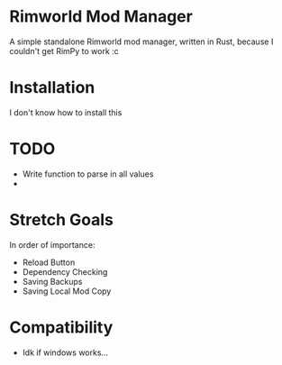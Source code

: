 # Rimworld Mod Manager
A simple standalone Rimworld mod manager, written in Rust, because I couldn't get RimPy to work :c

# Installation
I don't know how to install this

# TODO

 - Write function to parse in all values
 - 

# Stretch Goals

In order of importance:

 - Reload Button
 - Dependency Checking
 - Saving Backups
 - Saving Local Mod Copy

# Compatibility

 - Idk if windows works...
